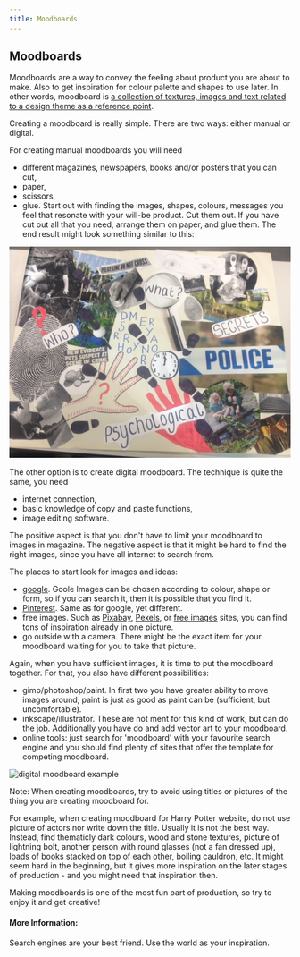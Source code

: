 ```yaml
---
title: Moodboards
---
```

## Moodboards

Moodboards are a way to convey the feeling about product you are about to make. Also to get inspiration for colour palette and shapes to use later. In other words, moodboard is <a href="http://www.creativebloq.com/graphic-design/mood-boards-812470">a collection of textures, images and text related to a design theme as a reference point</a>.

Creating a moodboard is really simple. There are two ways: either manual or digital.

For creating manual moodboards you will need 
- different magazines, newspapers, books and/or posters that you can cut, 
- paper, 
- scissors,
- glue. 
Start out with finding the images, shapes, colours, messages you feel that resonate with your will-be product. 
Cut them out. 
If you have cut out all that you need, arrange them on paper, and glue them.
The end result might look something similar to this:

![papercut moodboard](https://raw.githubusercontent.com/ejke/ejke.github.io/master/else/moodboard.jpg)


The other option is to create digital moodboard. The technique is quite the same, you need
- internet connection,
- basic knowledge of copy and paste functions,
- image editing software.

The positive aspect is that you don't have to limit your moodboard to images in magazine. The negative aspect is that it might be hard to find the right images, since you have all internet to search from. 

The places to start look for images and ideas:
- <a href="https://images.google.co.uk/">google</a>. Goole Images can be chosen according to colour, shape or form, so if you can search it, then it is possible that you find it.
- <a href="https://www.pinterest.dk/">Pinterest</a>. Same as for google, yet different.
- free images. Such as <a href="https://pixabay.com/">Pixabay</a>, <a href="https://www.pexels.com/">Pexels</a>, or <a href="http://www.freeimages.com/">free images</a> sites, you can find tons of inspiration already in one picture.
- go outside with a camera. There might be the exact item for your moodboard waiting for you to take that picture. 

Again, when you have sufficient images, it is time to put the moodboard together. For that, you also have different possibilities:
- gimp/photoshop/paint. In first two you have greater ability to move images around, paint is just as good as paint can be (sufficient, but uncomfortable).
- inkscape/illustrator. These are not ment for this kind of work, but can do the job. Additionally you have do and add vector art to your moodboard.
- online tools: just search for 'moodboard' with your favourite search engine and you should find plenty of sites that offer the template for competing moodboard.

![digital moodboard example](http://stuckwithpins.com/blog/wp-content/uploads/2015/08/moodboard-s2s.jpg)


Note: 
When creating moodboards, try to avoid using titles or pictures of the thing you are creating moodboard for. 

For example, when creating moodboard for Harry Potter website, do not use picture of actors nor write down the title. Usually it is not the best way. Instead, find thematicly dark colours, wood and stone textures, picture of lightning bolt, another person with round glasses (not a fan dressed up), loads of books stacked on top of each other, boiling cauldron, etc. It might seem hard in the beginning, but it gives more inspiration on the later stages of production - and you might need that inspiration then. 

Making moodboards is one of the most fun part of production, so try to enjoy it and get creative!

<!-- The article goes here, in GitHub-flavored Markdown. Feel free to add YouTube videos, images, and CodePen/JSBin embeds  -->

#### More Information:
<!-- Please add any articles you think might be helpful to read before writing the article -->

Search engines are your best friend.
Use the world as your inspiration.

